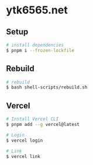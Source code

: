 # ytk6565.net

## Setup

```bash
# install dependencies
$ pnpm i --frozen-lockfile
```

## Rebuild

```bash
# rebuild
$ bash shell-scripts/rebuild.sh
```

## Vercel

```bash
# Install Vercel CLI
$ pnpm add --g vercel@latest

# Login
$ vercel login

# Link
$ vercel link
```
